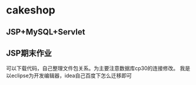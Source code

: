# cakeshop
## JSP+MySQL+Servlet
## JSP期末作业
可以下载代码，自己整理文件包关系。为主要注意数据库cp30的连接修改。
我是以eclipse为开发编辑器，idea自己百度下怎么迁移即可

